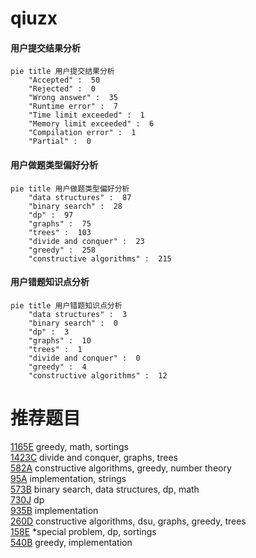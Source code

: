 # qiuzx

<!-- tabs:start -->



#### **用户提交结果分析**

```mermaid
pie title 用户提交结果分析
    "Accepted" :  50
    "Rejected" :  0
    "Wrong answer" :  35
    "Runtime error" :  7
    "Time limit exceeded" :  1
    "Memory limit exceeded" :  6
    "Compilation error" :  1
    "Partial" :  0
```

#### **用户做题类型偏好分析**

```mermaid
pie title 用户做题类型偏好分析
    "data structures" :  87
    "binary search" :  28
    "dp" :  97
    "graphs" :  75
    "trees" :  103
    "divide and conquer" :  23
    "greedy" :  258
    "constructive algorithms" :  215
```
#### **用户错题知识点分析**

```mermaid
pie title 用户错题知识点分析
    "data structures" :  3
    "binary search" :  0
    "dp" :  3
    "graphs" :  10
    "trees" :  1
    "divide and conquer" :  0
    "greedy" :  4
    "constructive algorithms" :  12
```



<!-- tabs:end -->
# 推荐题目
[1165E](https://codeforces.com/contest/1165/problem/E)		greedy,
                        math,
                        sortings		  
[1423C](https://codeforces.com/contest/1423/problem/C)		divide and conquer,
                        graphs,
                        trees		  
[582A](https://codeforces.com/contest/582/problem/A)		constructive algorithms,
                        greedy,
                        number theory		  
[95A](https://codeforces.com/contest/95/problem/A)		implementation,
                        strings		  
[573B](https://codeforces.com/contest/573/problem/B)		binary search,
                        data structures,
                        dp,
                        math		  
[730J](https://codeforces.com/contest/730/problem/J)		dp		  
[935B](https://codeforces.com/contest/935/problem/B)		implementation		  
[260D](https://codeforces.com/contest/260/problem/D)		constructive algorithms,
                        dsu,
                        graphs,
                        greedy,
                        trees		  
[158E](https://codeforces.com/contest/158/problem/E)		*special problem,
                        dp,
                        sortings		  
[540B](https://codeforces.com/contest/540/problem/B)		greedy,
                        implementation		  
